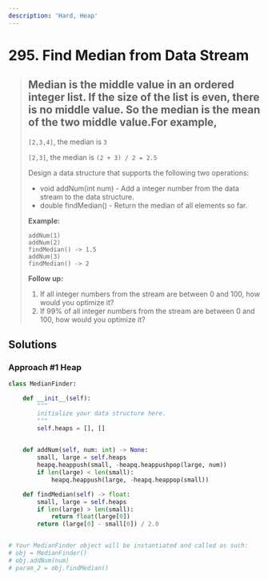 ```yaml
---
description: 'Hard, Heap'
---
```


# 295. Find Median from Data Stream

> ## Median is the middle value in an ordered integer list. If the size of the list is even, there is no middle value. So the median is the mean of the two middle value.For example,
>
> `[2,3,4]`, the median is `3`
>
> `[2,3]`, the median is `(2 + 3) / 2 = 2.5`
>
> Design a data structure that supports the following two operations:
>
> * void addNum\(int num\) - Add a integer number from the data stream to the data structure.
> * double findMedian\(\) - Return the median of all elements so far.
>
> **Example:**
>
> ```text
> addNum(1)
> addNum(2)
> findMedian() -> 1.5
> addNum(3) 
> findMedian() -> 2
> ```
>
> **Follow up:**
>
> 1. If all integer numbers from the stream are between 0 and 100, how would you optimize it?
> 2. If 99% of all integer numbers from the stream are between 0 and 100, how would you optimize it?

## Solutions

### Approach \#1 Heap

```python
class MedianFinder:

    def __init__(self):
        """
        initialize your data structure here.
        """
        self.heaps = [], []
        

    def addNum(self, num: int) -> None:
        small, large = self.heaps
        heapq.heappush(small, -heapq.heappushpop(large, num))
        if len(large) < len(small):
            heapq.heappush(large, -heapq.heappop(small))

    def findMedian(self) -> float:
        small, large = self.heaps
        if len(large) > len(small):
            return float(large[0])
        return (large[0] - small[0]) / 2.0


# Your MedianFinder object will be instantiated and called as such:
# obj = MedianFinder()
# obj.addNum(num)
# param_2 = obj.findMedian()
```

